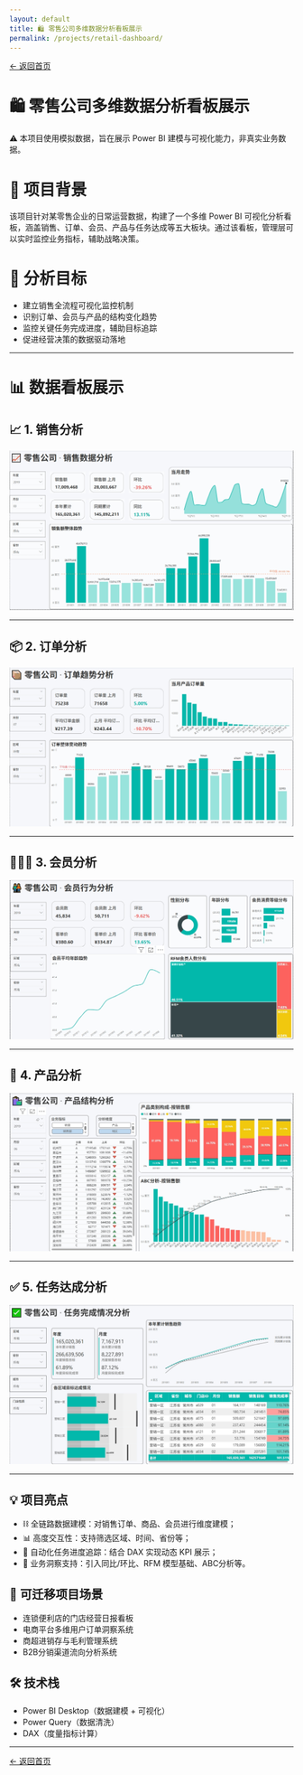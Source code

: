 ```yaml
---
layout: default
title: 🛍️ 零售公司多维数据分析看板展示
permalink: /projects/retail-dashboard/
---
```


<div class="back-button"><a href="/">← 返回首页</a></div>

# 🛍️ 零售公司多维数据分析看板展示

⚠️ 本项目使用模拟数据，旨在展示 Power BI 建模与可视化能力，非真实业务数据。

# 🧾 项目背景

该项目针对某零售企业的日常运营数据，构建了一个多维 Power BI 可视化分析看板，涵盖销售、订单、会员、产品与任务达成等五大板块。通过该看板，管理层可以实时监控业务指标，辅助战略决策。

# 🎯 分析目标

- 建立销售全流程可视化监控机制
- 识别订单、会员与产品的结构变化趋势
- 监控关键任务完成进度，辅助目标追踪
- 促进经营决策的数据驱动落地

---

# 📊 数据看板展示

## 📈 1. 销售分析

![销售分析](/assets/img/retail-dashboard/sales_analysis.png)

---

## 📦 2. 订单分析

![订单分析](/assets/img/retail-dashboard/order_analysis.png)

---

## 🧑‍🤝‍🧑 3. 会员分析

![会员分析](/assets/img/retail-dashboard/member_analysis.png)

---

## 🛒 4. 产品分析

![产品分析](/assets/img/retail-dashboard/product_analysis.png)

---

## ✅ 5. 任务达成分析

![任务达成分析](/assets/img/retail-dashboard/task_completion_analysis.png)

---

## 💡 项目亮点

- ⛓️ 全链路数据建模：对销售订单、商品、会员进行维度建模；
- 📊 高度交互性：支持筛选区域、时间、省份等；
- 📌 自动化任务进度追踪：结合 DAX 实现动态 KPI 展示；
- 🧠 业务洞察支持：引入同比/环比、RFM 模型基础、ABC分析等。

## 🔁 可迁移项目场景
- 连锁便利店的门店经营日报看板
- 电商平台多维用户订单洞察系统
- 商超进销存与毛利管理系统
- B2B分销渠道流向分析系统

## 🛠 技术栈
- Power BI Desktop（数据建模 + 可视化）
- Power Query（数据清洗）
- DAX（度量指标计算）

---

<div class="back-button"><a href="/">← 返回首页</a></div> 
